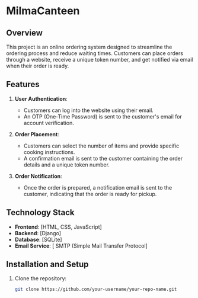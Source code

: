 # MilmaCanteen

## Overview

This project is an online ordering system designed to streamline the ordering process and reduce waiting times. Customers can place orders through a website, receive a unique token number, and get notified via email when their order is ready.

## Features

1. **User Authentication**:
   - Customers can log into the website using their email.
   - An OTP (One-Time Password) is sent to the customer's email for account verification.

2. **Order Placement**:
   - Customers can select the number of items and provide specific cooking instructions.
   - A confirmation email is sent to the customer containing the order details and a unique token number.

3. **Order Notification**:
   - Once the order is prepared, a notification email is sent to the customer, indicating that the order is ready for pickup.

## Technology Stack

- **Frontend**: [HTML, CSS, JavaScript]
- **Backend**: [Django]
- **Database**: [SQLite]
- **Email Service**: [ SMTP (Simple Mail Transfer Protocol]

## Installation and Setup

1. Clone the repository:
   ```bash
   git clone https://github.com/your-username/your-repo-name.git
